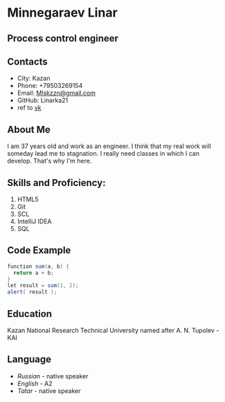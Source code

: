 # Minnegaraev Linar
## Process control engineer

## Contacts
* City: Kazan
* Phone: +79503269154
* Email: Mlskzzn@gmail.com
* GitHub: Linarka21
* ref to [vk](https://vk.com/id6325356)

## About Me
 I am 37 years old and work as an engineer. I think that my real work will someday lead me to stagnation. I really need classes in which I can develop. That's why I'm here.

## Skills and Proficiency:
1. HTML5
1. Git
1. SCL
1. IntelliJ IDEA
1. SQL

## Code Example
```java
function sum(a, b) {  
  return a + b;  
}  
let result = sum(1, 2);  
alert( result );
```

## Education

Kazan National Research Technical University named after A. N. Tupolev - KAI

## Language
* *Russian* - native speaker
* *English* - A2
* *Tatar* - native speaker